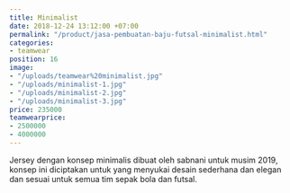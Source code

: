 ```yaml
---
title: Minimalist
date: 2018-12-24 13:12:00 +07:00
permalink: "/product/jasa-pembuatan-baju-futsal-minimalist.html"
categories:
- teamwear
position: 16
image:
- "/uploads/teamwear%20minimalist.jpg"
- "/uploads/minimalist-1.jpg"
- "/uploads/minimalist-2.jpg"
- "/uploads/minimalist-3.jpg"
price: 235000
teamwearprice:
- 2500000
- 4000000
---
```


Jersey dengan konsep minimalis dibuat oleh sabnani untuk  musim 2019, konsep ini diciptakan untuk yang menyukai desain sederhana dan elegan dan sesuai untuk semua tim sepak bola dan futsal.




